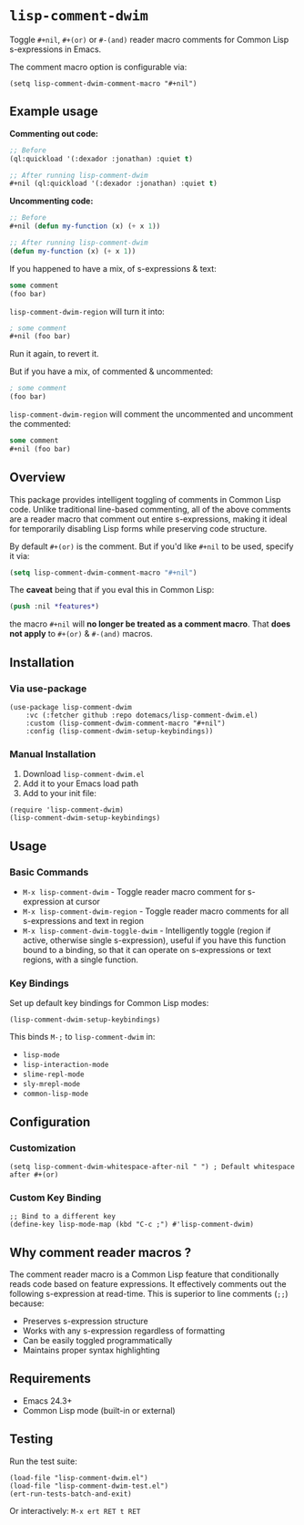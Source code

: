 # `lisp-comment-dwim`

Toggle `#+nil`, `#+(or)` or `#-(and)` reader macro comments for Common
Lisp s-expressions in Emacs.

The comment macro option is configurable via:

```emacs-lisp
(setq lisp-comment-dwim-comment-macro "#+nil")
```

## Example usage

**Commenting out code:**
```lisp
;; Before
(ql:quickload '(:dexador :jonathan) :quiet t)

;; After running lisp-comment-dwim
#+nil (ql:quickload '(:dexador :jonathan) :quiet t)
```
**Uncommenting code:**
```lisp
;; Before
#+nil (defun my-function (x) (+ x 1))

;; After running lisp-comment-dwim
(defun my-function (x) (+ x 1))
```

If you happened to have a mix, of s-expressions & text:
```lisp
some comment
(foo bar)
```

`lisp-comment-dwim-region` will turn it into:

```lisp
; some comment
#+nil (foo bar)
```

Run it again, to revert it.

But if you have a mix, of commented & uncommented:

```lisp
; some comment
(foo bar)
```

`lisp-comment-dwim-region` will comment the uncommented and uncomment
the commented:

```lisp
some comment
#+nil (foo bar)
```

## Overview

This package provides intelligent toggling of comments in Common Lisp
code. Unlike traditional line-based commenting, all of the above
comments are a reader macro that comment out entire s-expressions,
making it ideal for temporarily disabling Lisp forms while preserving
code structure.

By default `#+(or)` is the comment. But if you'd like `#+nil` to be
used, specify it via:

```lisp
(setq lisp-comment-dwim-comment-macro "#+nil")
```

The **caveat** being that if you eval this in Common Lisp:

```lisp
(push :nil *features*)
```

the macro `#+nil` will **no longer be treated as a comment
macro**. That **does not apply** to `#+(or)` & `#-(and)` macros.


## Installation

### Via use-package

```elisp
(use-package lisp-comment-dwim
    :vc (:fetcher github :repo dotemacs/lisp-comment-dwim.el)
    :custom (lisp-comment-dwim-comment-macro "#+nil")
    :config (lisp-comment-dwim-setup-keybindings))
```

### Manual Installation

1. Download `lisp-comment-dwim.el`
2. Add it to your Emacs load path
3. Add to your init file:

```elisp
(require 'lisp-comment-dwim)
(lisp-comment-dwim-setup-keybindings)
```

## Usage

### Basic Commands

- `M-x lisp-comment-dwim` - Toggle reader macro comment for
  s-expression at cursor
- `M-x lisp-comment-dwim-region` - Toggle reader macro comments for
  all s-expressions and text in region
- `M-x lisp-comment-dwim-toggle-dwim` - Intelligently toggle (region
  if active, otherwise single s-expression), useful if you have this
  function bound to a binding, so that it can operate on s-expressions
  or text regions, with a single function.

### Key Bindings

Set up default key bindings for Common Lisp modes:

```elisp
(lisp-comment-dwim-setup-keybindings)
```

This binds `M-;` to `lisp-comment-dwim` in:
- `lisp-mode`
- `lisp-interaction-mode`
- `slime-repl-mode`
- `sly-mrepl-mode`
- `common-lisp-mode`


## Configuration

### Customization

```elisp
(setq lisp-comment-dwim-whitespace-after-nil " ") ; Default whitespace after #+(or)
```

### Custom Key Binding

```elisp
;; Bind to a different key
(define-key lisp-mode-map (kbd "C-c ;") #'lisp-comment-dwim)
```

## Why comment reader macros ?

The comment reader macro is a Common Lisp feature that conditionally
reads code based on feature expressions. It effectively comments out
the following s-expression at read-time. This is superior to line
comments (`;;`) because:

- Preserves s-expression structure
- Works with any s-expression regardless of formatting
- Can be easily toggled programmatically
- Maintains proper syntax highlighting

## Requirements

- Emacs 24.3+
- Common Lisp mode (built-in or external)

## Testing

Run the test suite:

```elisp
(load-file "lisp-comment-dwim.el")
(load-file "lisp-comment-dwim-test.el")
(ert-run-tests-batch-and-exit)
```

Or interactively: `M-x ert RET t RET`
